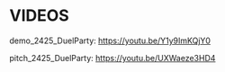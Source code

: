 # VIDEOS

demo_2425_DuelParty:
https://youtu.be/Y1y9ImKQjY0

pitch_2425_DuelParty:
https://youtu.be/UXWaeze3HD4
